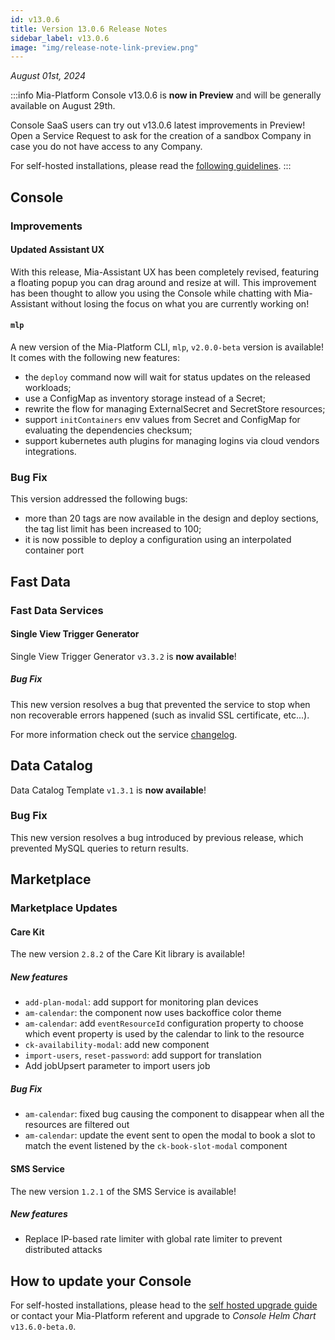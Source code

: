 ```yaml
---
id: v13.0.6
title: Version 13.0.6 Release Notes
sidebar_label: v13.0.6
image: "img/release-note-link-preview.png"
---
```


_August 01st, 2024_

:::info
Mia-Platform Console v13.0.6 is **now in Preview** and will be generally available on August 29th.

Console SaaS users can try out v13.0.6 latest improvements in Preview! Open a Service Request to ask for the creation of a sandbox Company in case you do not have access to any Company.

For self-hosted installations, please read the [following guidelines](#how-to-update-your-console).
:::

## Console

### Improvements

#### Updated Assistant UX

With this release, Mia-Assistant UX has been completely revised, featuring a floating popup you can drag around and resize at will. This improvement has been thought to allow you using the Console while chatting with Mia-Assistant without losing the focus on what you are currently working on!

#### `mlp`

A new version of the Mia-Platform CLI, `mlp`, `v2.0.0-beta` version is available! It comes with the following new features:

* the `deploy` command now will wait for status updates on the released workloads;
* use a ConfigMap as inventory storage instead of a Secret;
* rewrite the flow for managing ExternalSecret and SecretStore resources;
* support `initContainers` env values from Secret and ConfigMap for evaluating the dependencies checksum;
* support kubernetes auth plugins for managing logins via cloud vendors integrations.

### Bug Fix

This version addressed the following bugs:

- more than 20 tags are now available in the design and deploy sections, the tag list limit has been increased to 100;
- it is now possible to deploy a configuration using an interpolated container port

## Fast Data

### Fast Data Services

#### Single View Trigger Generator

Single View Trigger Generator `v3.3.2` is **now available**!

##### Bug Fix

This new version resolves a bug that prevented the service to stop when
non recoverable errors happened (such as invalid SSL certificate, etc...).

For more information check out the service [changelog](/runtime_suite/single-view-trigger-generator/changelog.md).

## Data Catalog

Data Catalog Template `v1.3.1` is **now available**!

### Bug Fix

This new version resolves a bug introduced by previous release, which
prevented MySQL queries to return results.

## Marketplace

### Marketplace Updates

#### Care Kit

The new version `2.8.2` of the Care Kit library is available!

##### New features

* `add-plan-modal`: add support for monitoring plan devices
* `am-calendar`: the component now uses backoffice color theme
* `am-calendar`: add `eventResourceId` configuration property to choose which event property is used by the calendar to link to the resource
* `ck-availability-modal`: add new component 
* `import-users`, `reset-password`: add support for translation
* Add jobUpsert parameter to import users job

##### Bug Fix

* `am-calendar`: fixed bug causing the component to disappear when all the resources are filtered out
* `am-calendar`: update the event sent to open the modal to book a slot to match the event listened by the `ck-book-slot-modal` component

#### SMS Service

The new version `1.2.1` of the SMS Service is available!

##### New features

* Replace IP-based rate limiter with global rate limiter to prevent distributed attacks

## How to update your Console

For self-hosted installations, please head to the [self hosted upgrade guide](/infrastructure/self-hosted/installation-chart/100_how-to-upgrade.md) or contact your Mia-Platform referent and upgrade to _Console Helm Chart_ `v13.6.0-beta.0`.
